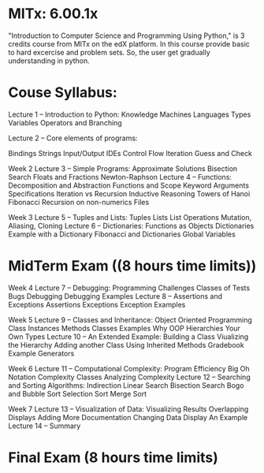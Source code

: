 # MITx: 6.00.1x
"Introduction to Computer Science and Programming Using Python," is 3 credits course from MITx on the edX platform. In this course provide basic to hard excercise and problem sets. So, the user get gradually understanding in python. 

# Couse Syllabus:
Lecture 1 – Introduction to Python:
Knowledge
Machines
Languages
Types
Variables
Operators and Branching

Lecture 2 – Core elements of programs:

Bindings
Strings
Input/Output
IDEs
Control Flow
Iteration
Guess and Check

Week 2
Lecture 3 – Simple Programs:
Approximate Solutions
Bisection Search
Floats and Fractions
Newton-Raphson
Lecture 4 – Functions:
Decomposition and Abstraction
Functions and Scope
Keyword Arguments
Specifications
Iteration vs Recursion
Inductive Reasoning
Towers of Hanoi
Fibonacci
Recursion on non-numerics
Files

Week 3
Lecture 5 – Tuples and Lists:
Tuples
Lists
List Operations
Mutation, Aliasing, Cloning
Lecture 6 – Dictionaries:
Functions as Objects
Dictionaries
Example with a Dictionary
Fibonacci and Dictionaries
Global Variables

# MidTerm Exam ((8 hours time limits))

Week 4
Lecture 7 – Debugging:
Programming Challenges
Classes of Tests
Bugs
Debugging
Debugging Examples
Lecture 8 – Assertions and Exceptions
Assertions
Exceptions
Exception Examples

Week 5
Lecture 9 – Classes and Inheritance:
Object Oriented Programming
Class Instances
Methods
Classes Examples
Why OOP
Hierarchies
Your Own Types
Lecture 10 – An Extended Example:
Building a Class
Viualizing the Hierarchy
Adding another Class
Using Inherited Methods
Gradebook Example
Generators

Week 6
Lecture 11 – Computational Complexity:
Program Efficiency
Big Oh Notation
Complexity Classes
Analyzing Complexity
Lecture 12 – Searching and Sorting Algorithms:
Indirection
Linear Search
Bisection Search
Bogo and Bubble Sort
Selection Sort
Merge Sort

Week 7
Lecture 13 – Visualization of Data:
Visualizing Results
Overlapping Displays
Adding More Documentation
Changing Data Display
An Example
Lecture 14 – Summary

# Final Exam (8 hours time limits)



